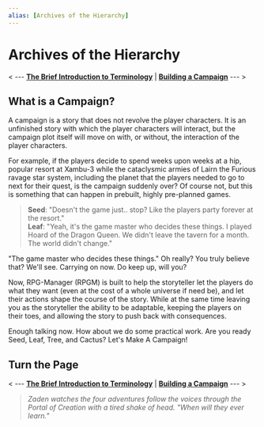 ```yaml
---
alias: [Archives of the Hierarchy]
---
```


# Archives of the Hierarchy

< --- **[The Brief Introduction to Terminology](../A_Tome_of_the_Reader_Appears/The-Brief-Introduction-to-Terminology.md)** | **[Building a Campaign](Building-a-Campaign.md)** --- >

## What is a Campaign?

A campaign is a story that does not revolve the player characters. It is an unfinished story with which the player characters will interact, but the campaign plot itself will move on with, or without, the interaction of the player characters.

For example, if the players decide to spend weeks upon weeks at a hip, popular resort at Xambu-3 while the cataclysmic armies of Lairn the Furious ravage star system, including the planet that the players needed to go to next for their quest, is the campaign suddenly over? Of course not, but this is something that can happen in prebuilt, highly pre-planned games.

> **Seed**: "Doesn't the game just.. stop? Like the players party forever at the resort."  
> **Leaf**: "Yeah, it's the game master who decides these things. I played Hoard of the Dragon Queen. We didn't leave the tavern for a month. The world didn't change."

"The game master who decides these things." Oh really? You truly believe that? We'll see. Carrying on now. Do keep up, will you?

Now, RPG-Manager (RPGM) is built to help the storyteller let the players do what they want (even at the cost of a whole universe if need be), and let their actions shape the course of the story. While at the same time leaving you as the storyteller the ability to be adaptable, keeping the players on their toes, and allowing the story to push back with consequences.

Enough talking now. How about we do some practical work. Are you ready Seed, Leaf, Tree, and Cactus? Let's Make A Campaign!

## Turn the Page

< --- **[The Brief Introduction to Terminology](../A_Tome_of_the_Reader_Appears/The-Brief-Introduction-to-Terminology.md)** | **[Building a Campaign](Building-a-Campaign.md)** --- >

> *Zaden watches the four adventures follow the voices through the Portal of Creation with a tired shake of head. "When will they ever learn."*
